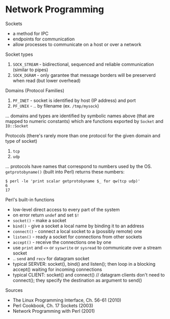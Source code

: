 Network Programming
===================

Sockets

- a method for IPC
- endpoints for communication
- allow processes to communicate on a host or over a network

Socket types

1. `SOCK_STREAM` - bidirectional, sequenced and reliable communication (similar
   to pipes)
2. `SOCK_DGRAM` - only garantee that message borders will be preserverd when read
   (but lower overhead)

Domains (Protocol Families)

1. `PF_INET` - socket is identified by host (IP address) and port
2. `PF_UNIX` - .. by filename (ex. `/tmp/mysock`)

... domains and types are identified by symbolic names above (that are mapped
to numeric constants) which are functions exported by `Socket` and `IO::Socket`

Protocols (there's rarely more than one protocol for the given domain and type
of socket)

1. `tcp`
2. `udp`

... protocols have names that correspond to numbers used by the OS.
`getprotobyname()` (built into Perl) returns these numbers:

    $ perl -le 'print scalar getprotobyname $_ for qw(tcp udp)'
    6
    17

Perl's built-in functions

- low-level direct access to every part of the system
- on error return `undef` and set `$!`
- `socket()` - make a socket
- `bind()` - give a socket a local name by binding it to an address
- `connect()` - connect a local socket to a (possibly remote) one
- `listen()` - ready a socket for connections from other sockets
- `accept()` - receive the connections one by one
- use `print` and `<>` or `syswrite` or `sysread` to communicate over a stream
  socket
- .. `send` and `recv` for datagram socket
- typical SERVER: socket(), bind() and listen(); then loop in a blocking
  accept() waiting for incoming connections
- typical CLIENT: socket() and connect() // datagram clients don't need to
  connect(); they specify the destination as argument to send()

Sources

- The Linux Programming Interface, Ch. 56-61 (2010)
- Perl Cookbook, Ch. 17 Sockets (2003)
- Network Programming with Perl (2001)
